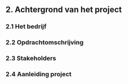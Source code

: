 ## 2. Achtergrond van het project

### 2.1 Het bedrijf

### 2.2 Opdrachtomschrijving

### 2.3 Stakeholders

### 2.4 Aanleiding project

